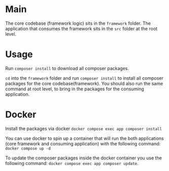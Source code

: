 # Main
The core codebase (framework logic) sits in the `framework` folder. The application that consumes the framework sits in the `src` folder at the root level.

# Usage
Run `composer install` to download all composer packages. 

`cd` into the `framework` folder and run `composer install` to install all composer packages for the core codebase(framework). You should also run the same command at root level, to bring in the packages for the consuming application. 

# Docker
Install the packages via docker `docker compose exec app composer install`

You can use docker to spin up a container that will run the both applications (core framework and consuming application) with the following command:
`docker compose up -d`

To update the composer packages inside the docker container you use the following command:
`docker compose exec app composer update`.
